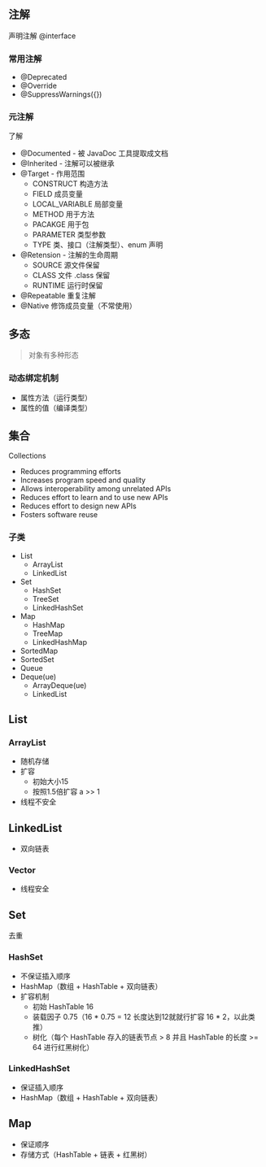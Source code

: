 ## 注解

声明注解 @interface

### 常用注解

- @Deprecated
- @Override
- @SuppressWarnings({})
### 元注解

了解

- @Documented - 被 JavaDoc 工具提取成文档
- @Inherited - 注解可以被继承
- @Target - 作用范围
	- CONSTRUCT 构造方法
	- FIELD 成员变量
	- LOCAL_VARIABLE 局部变量
	- METHOD 用于方法
	- PACAKGE 用于包
	- PARAMETER 类型参数
	- TYPE 类、接口（注解类型）、enum 声明
- @Retension - 注解的生命周期
	- SOURCE 源文件保留
	- CLASS 文件 .class 保留
	- RUNTIME 运行时保留
- @Repeatable 重复注解
- @Native 修饰成员变量（不常使用）
## 多态

> 对象有多种形态
### 动态绑定机制

- 属性方法（运行类型）
- 属性的值（编译类型）

## 集合

Collections

- Reduces programming efforts
- Increases program speed and quality
- Allows interoperability among unrelated APIs
- Reduces effort to learn and to use new APIs
- Reduces effort to design new APIs
- Fosters software reuse

### 子类

- List
	- ArrayList
	- LinkedList
- Set
	- HashSet
	- TreeSet
	- LinkedHashSet
- Map
	- HashMap
	- TreeMap
	- LinkedHashMap
- SortedMap
- SortedSet
- Queue
- Deque(ue)
	- ArrayDeque(ue)
	- LinkedList

## List
### ArrayList

- 随机存储
- 扩容
	- 初始大小15
	- 按照1.5倍扩容 a >> 1
- 线程不安全
## LinkedList

- 双向链表
### Vector

- 线程安全
## Set

去重
### HashSet

- 不保证插入顺序
- HashMap（数组 + HashTable + 双向链表）
- 扩容机制
	- 初始 HashTable 16
	- 装载因子 0.75（16 * 0.75 = 12 长度达到12就就行扩容 16 * 2，以此类推）
	- 树化（每个 HashTable 存入的链表节点 > 8 并且 HashTable 的长度 >= 64 进行红黑树化）
### LinkedHashSet

- 保证插入顺序
- HashMap（数组 + HashTable + 双向链表）
## Map

- 保证顺序
- 存储方式（HashTable + 链表 + 红黑树）
